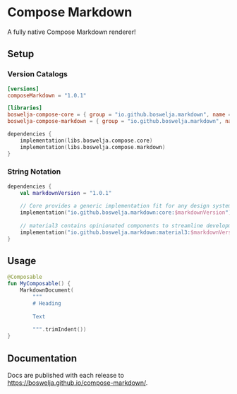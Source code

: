 # Compose Markdown

A fully native Compose Markdown renderer!

## Setup

### Version Catalogs

```toml
[versions]
composeMarkdown = "1.0.1"

[libraries]
boswelja-compose-core = { group = "io.github.boswelja.markdown", name = "core", version.ref = "composeMarkdown" }
boswelja-compose-markdown = { group = "io.github.boswelja.markdown", name = "material3", version.ref = "composeMarkdown" }
```

```kt
dependencies {
    implementation(libs.boswelja.compose.core)
    implementation(libs.boswelja.compose.markdown)
}
```
### String Notation

```kt
dependencies {
    val markdownVersion = "1.0.1"
    
    // Core provides a generic implementation fit for any design system
    implementation("io.github.boswelja.markdown:core:$markdownVersion")
    
    // material3 contains opinionated components to streamline development
    implementation("io.github.boswelja.markdown:material3:$markdownVersion")
}
```

## Usage

```kotlin
@Composable
fun MyComposable() {
    MarkdownDocument(
        """
        # Heading
        
        Text
        
        """.trimIndent())
}
```

## Documentation

Docs are published with each release to https://boswelja.github.io/compose-markdown/.

